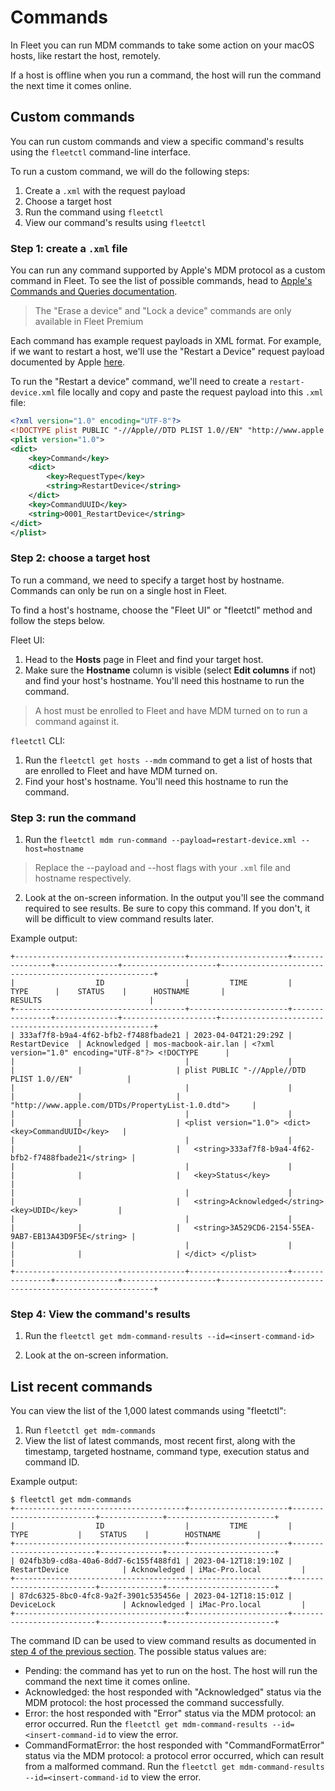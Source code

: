# Commands

In Fleet you can run MDM commands to take some action on your macOS hosts, like restart the host, remotely.

If a host is offline when you run a command, the host will run the command the next time it comes online.

## Custom commands

You can run custom commands and view a specific command's results using the `fleetctl` command-line interface.

To run a custom command, we will do the following steps:
1. Create a `.xml` with the request payload
2. Choose a target host
3. Run the command using `fleetctl`
4. View our command's results using `fleetctl`

### Step 1: create a `.xml` file

You can run any command supported by Apple's MDM protocol as a custom command in Fleet. To see the list of possible commands, head to [Apple's Commands and Queries documentation](https://developer.apple.com/documentation/devicemanagement/commands_and_queries).

> The "Erase a device" and "Lock a device" commands are only available in Fleet Premium

Each command has example request payloads in XML format. For example, if we want to restart a host, we'll use the "Restart a Device" request payload documented by Apple [here](https://developer.apple.com/documentation/devicemanagement/restart_a_device#3384428).

To run the "Restart a device" command, we'll need to create a `restart-device.xml` file locally and copy and paste the request payload into this `.xml` file:

```xml
<?xml version="1.0" encoding="UTF-8"?>
<!DOCTYPE plist PUBLIC "-//Apple//DTD PLIST 1.0//EN" "http://www.apple.com/DTDs/PropertyList-1.0.dtd">
<plist version="1.0">
<dict>
    <key>Command</key>
    <dict>
        <key>RequestType</key>
        <string>RestartDevice</string>
    </dict>
    <key>CommandUUID</key>
    <string>0001_RestartDevice</string>
</dict>
</plist>
```

### Step 2: choose a target host

To run a command, we need to specify a target host by hostname. Commands can only be run on a single host in Fleet.

To find a host's hostname, choose the "Fleet UI" or "fleetctl" method and follow the steps below.

Fleet UI:

1. Head to the **Hosts** page in Fleet and find your target host.
2. Make sure the **Hostname** column is visible (select **Edit columns** if not) and find your host's hostname. You'll need this hostname to run the command.

> A host must be enrolled to Fleet and have MDM turned on to run a command against it.

`fleetctl` CLI:

1. Run the `fleetctl get hosts --mdm` command to get a list of hosts that are enrolled to Fleet and have MDM turned on.
2. Find your host's hostname. You'll need this hostname to run the command.

### Step 3: run the command

1. Run the `fleetctl mdm run-command --payload=restart-device.xml --host=hostname `
> Replace the --payload and --host flags with your `.xml` file and hostname respectively.

2. Look at the on-screen information. In the output you'll see the command required to see results. Be sure to copy this command. If you don't, it will be difficult to view command results later.

Example output:

```
+--------------------------------------+----------------------+----------------+--------------+---------------------+-------------------------------------------------------+
|                  ID                  |         TIME         |      TYPE      |    STATUS    |      HOSTNAME       |                        RESULTS                        |
+--------------------------------------+----------------------+----------------+--------------+---------------------+-------------------------------------------------------+
| 333af7f8-b9a4-4f62-bfb2-f7488fbade21 | 2023-04-04T21:29:29Z | RestartDevice  | Acknowledged | mos-macbook-air.lan | <?xml version="1.0" encoding="UTF-8"?> <!DOCTYPE      |
|                                      |                      |                |              |                     | plist PUBLIC "-//Apple//DTD PLIST 1.0//EN"            |
|                                      |                      |                |              |                     | "http://www.apple.com/DTDs/PropertyList-1.0.dtd">     |
|                                      |                      |                |              |                     | <plist version="1.0"> <dict> 	<key>CommandUUID</key>   |
|                                      |                      |                |              |                     | 	<string>333af7f8-b9a4-4f62-bfb2-f7488fbade21</string> |
|                                      |                      |                |              |                     | 	<key>Status</key>                                     |
|                                      |                      |                |              |                     | 	<string>Acknowledged</string> 	<key>UDID</key>         |
|                                      |                      |                |              |                     | 	<string>3A529CD6-2154-55EA-9AB7-EB13A43D9F5E</string> |
|                                      |                      |                |              |                     | </dict> </plist>                                      |
+--------------------------------------+----------------------+----------------+--------------+---------------------+-------------------------------------------------------+
```

### Step 4: View the command's results

1. Run the `fleetctl get mdm-command-results --id=<insert-command-id>`

2. Look at the on-screen information.

## List recent commands

You can view the list of the 1,000 latest commands using "fleetctl":

1. Run `fleetctl get mdm-commands`
2. View the list of latest commands, most recent first, along with the timestamp, targeted hostname, command type, execution status and command ID.

Example output:

```
$ fleetctl get mdm-commands
+--------------------------------------+----------------------+--------------------------+--------------+------------------------+
|                  ID                  |         TIME         |           TYPE           |    STATUS    |        HOSTNAME        |
+--------------------------------------+----------------------+--------------------------+--------------+------------------------+
| 024fb3b9-cd8a-40a6-8dd7-6c155f488fd1 | 2023-04-12T18:19:10Z | RestartDevice            | Acknowledged | iMac-Pro.local         |
+--------------------------------------+----------------------+--------------------------+--------------+------------------------+
| 87dc6325-8bc0-4fc8-9a2f-3901c535456e | 2023-04-12T18:15:01Z | DeviceLock               | Acknowledged | iMac-Pro.local         |
+--------------------------------------+----------------------+--------------------------+--------------+------------------------+
```

The command ID can be used to view command results as documented in [step 4 of the previous section](#step-4-view-the-commands-results). The possible status values are:
* Pending: the command has yet to run on the host. The host will run the command the next time it comes online.
* Acknowledged: the host responded with "Acknowledged" status via the MDM protocol: the host processed the command successfully.
* Error: the host responded with "Error" status via the MDM protocol: an error occurred. Run the `fleetctl get mdm-command-results --id=<insert-command-id` to view the error.
* CommandFormatError: the host responded with "CommandFormatError" status via the MDM protocol: a protocol error occurred, which can result from a malformed command. Run the `fleetctl get mdm-command-results --id=<insert-command-id` to view the error.

<meta name="pageOrderInSection" value="1506">
<meta name="title" value="MDM commands">
<meta name="description" value="Learn how to run custom MDM commands on macOS hosts using Fleet.">
